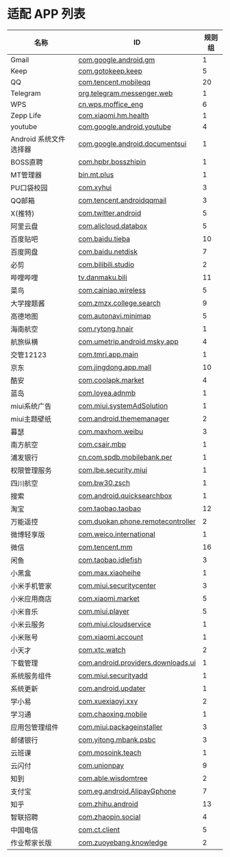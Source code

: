 # 适配 APP 列表

| 名称                   | ID                                                                                | 规则组 |
| ---------------------- | --------------------------------------------------------------------------------- | ------ |
| Gmail                  | [com.google.android.gm](/docs/com.google.android.gm.md)                           | 1      |
| Keep                   | [com.gotokeep.keep](/docs/com.gotokeep.keep.md)                                   | 5      |
| QQ                     | [com.tencent.mobileqq](/docs/com.tencent.mobileqq.md)                             | 20     |
| Telegram               | [org.telegram.messenger.web](/docs/org.telegram.messenger.web.md)                 | 1      |
| WPS                    | [cn.wps.moffice_eng](/docs/cn.wps.moffice_eng.md)                                 | 6      |
| Zepp Life              | [com.xiaomi.hm.health](/docs/com.xiaomi.hm.health.md)                             | 1      |
| youtube                | [com.google.android.youtube](/docs/com.google.android.youtube.md)                 | 4      |
| Android 系统文件选择器 | [com.google.android.documentsui](/docs/com.google.android.documentsui.md)         | 1      |
| BOSS直聘               | [com.hpbr.bosszhipin](/docs/com.hpbr.bosszhipin.md)                               | 1      |
| MT管理器               | [bin.mt.plus](/docs/bin.mt.plus.md)                                               | 1      |
| PU口袋校园             | [com.xyhui](/docs/com.xyhui.md)                                                   | 3      |
| QQ邮箱                 | [com.tencent.androidqqmail](/docs/com.tencent.androidqqmail.md)                   | 3      |
| X(推特)                | [com.twitter.android](/docs/com.twitter.android.md)                               | 5      |
| 阿里云盘               | [com.alicloud.databox](/docs/com.alicloud.databox.md)                             | 5      |
| 百度贴吧               | [com.baidu.tieba](/docs/com.baidu.tieba.md)                                       | 10     |
| 百度网盘               | [com.baidu.netdisk](/docs/com.baidu.netdisk.md)                                   | 7      |
| 必剪                   | [com.bilibili.studio](/docs/com.bilibili.studio.md)                               | 2      |
| 哔哩哔哩               | [tv.danmaku.bili](/docs/tv.danmaku.bili.md)                                       | 11     |
| 菜鸟                   | [com.cainiao.wireless](/docs/com.cainiao.wireless.md)                             | 5      |
| 大学搜题酱             | [com.zmzx.college.search](/docs/com.zmzx.college.search.md)                       | 9      |
| 高德地图               | [com.autonavi.minimap](/docs/com.autonavi.minimap.md)                             | 5      |
| 海南航空               | [com.rytong.hnair](/docs/com.rytong.hnair.md)                                     | 1      |
| 航旅纵横               | [com.umetrip.android.msky.app](/docs/com.umetrip.android.msky.app.md)             | 4      |
| 交管12123              | [com.tmri.app.main](/docs/com.tmri.app.main.md)                                   | 1      |
| 京东                   | [com.jingdong.app.mall](/docs/com.jingdong.app.mall.md)                           | 10     |
| 酷安                   | [com.coolapk.market](/docs/com.coolapk.market.md)                                 | 4      |
| 蓝岛                   | [com.loyea.adnmb](/docs/com.loyea.adnmb.md)                                       | 1      |
| miui系统广告           | [com.miui.systemAdSolution](/docs/com.miui.systemAdSolution.md)                   | 1      |
| miui主题壁纸           | [com.android.thememanager](/docs/com.android.thememanager.md)                     | 2      |
| 暮瑟                   | [com.maxhom.weibu](/docs/com.maxhom.weibu.md)                                     | 3      |
| 南方航空               | [com.csair.mbp](/docs/com.csair.mbp.md)                                           | 1      |
| 浦发银行               | [cn.com.spdb.mobilebank.per](/docs/cn.com.spdb.mobilebank.per.md)                 | 1      |
| 权限管理服务           | [com.lbe.security.miui](/docs/com.lbe.security.miui.md)                           | 1      |
| 四川航空               | [com.bw30.zsch](/docs/com.bw30.zsch.md)                                           | 1      |
| 搜索                   | [com.android.quicksearchbox](/docs/com.android.quicksearchbox.md)                 | 1      |
| 淘宝                   | [com.taobao.taobao](/docs/com.taobao.taobao.md)                                   | 12     |
| 万能遥控               | [com.duokan.phone.remotecontroller](/docs/com.duokan.phone.remotecontroller.md)   | 2      |
| 微博轻享版             | [com.weico.international](/docs/com.weico.international.md)                       | 1      |
| 微信                   | [com.tencent.mm](/docs/com.tencent.mm.md)                                         | 16     |
| 闲鱼                   | [com.taobao.idlefish](/docs/com.taobao.idlefish.md)                               | 3      |
| 小黑盒                 | [com.max.xiaoheihe](/docs/com.max.xiaoheihe.md)                                   | 1      |
| 小米手机管家           | [com.miui.securitycenter](/docs/com.miui.securitycenter.md)                       | 3      |
| 小米应用商店           | [com.xiaomi.market](/docs/com.xiaomi.market.md)                                   | 5      |
| 小米音乐               | [com.miui.player](/docs/com.miui.player.md)                                       | 5      |
| 小米云服务             | [com.miui.cloudservice](/docs/com.miui.cloudservice.md)                           | 1      |
| 小米账号               | [com.xiaomi.account](/docs/com.xiaomi.account.md)                                 | 1      |
| 小天才                 | [com.xtc.watch](/docs/com.xtc.watch.md)                                           | 2      |
| 下载管理               | [com.android.providers.downloads.ui](/docs/com.android.providers.downloads.ui.md) | 1      |
| 系统服务组件           | [com.miui.securityadd](/docs/com.miui.securityadd.md)                             | 1      |
| 系统更新               | [com.android.updater](/docs/com.android.updater.md)                               | 1      |
| 学小易                 | [com.xuexiaoyi.xxy](/docs/com.xuexiaoyi.xxy.md)                                   | 2      |
| 学习通                 | [com.chaoxing.mobile](/docs/com.chaoxing.mobile.md)                               | 1      |
| 应用包管理组件         | [com.miui.packageinstaller](/docs/com.miui.packageinstaller.md)                   | 3      |
| 邮储银行               | [com.yitong.mbank.psbc](/docs/com.yitong.mbank.psbc.md)                           | 3      |
| 云班课                 | [com.mosoink.teach](/docs/com.mosoink.teach.md)                                   | 1      |
| 云闪付                 | [com.unionpay](/docs/com.unionpay.md)                                             | 9      |
| 知到                   | [com.able.wisdomtree](/docs/com.able.wisdomtree.md)                               | 2      |
| 支付宝                 | [com.eg.android.AlipayGphone](/docs/com.eg.android.AlipayGphone.md)               | 7      |
| 知乎                   | [com.zhihu.android](/docs/com.zhihu.android.md)                                   | 13     |
| 智联招聘               | [com.zhaopin.social](/docs/com.zhaopin.social.md)                                 | 4      |
| 中国电信               | [com.ct.client](/docs/com.ct.client.md)                                           | 5      |
| 作业帮家长版           | [com.zuoyebang.knowledge](/docs/com.zuoyebang.knowledge.md)                       | 2      |
